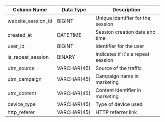 <table>
  <thead>
    <tr>
      <th>Column Name</th>
      <th>Data Type</th>
      <th>Description</th>
    </tr>
  </thead>
  <tbody>
    <tr>
      <td>website_session_id</td>
      <td>BIGINT</td>
      <td>Unique identifier for the session</td>
    </tr>
    <tr>
      <td>created_at</td>
      <td>DATETIME</td>
      <td>Session creation date and time</td>
    </tr>
    <tr>
      <td>user_id</td>
      <td>BIGINT</td>
      <td>Identifier for the user</td>
    </tr>
    <tr>
      <td>is_repeat_session</td>
      <td>BINARY</td>
      <td>Indicates if it's a repeat session</td>
    </tr>
    <tr>
      <td>utm_source</td>
      <td>VARCHAR(45)</td>
      <td>Source of the traffic</td>
    </tr>
    <tr>
      <td>utm_campaign</td>
      <td>VARCHAR(45)</td>
      <td>Campaign name in marketing</td>
    </tr>
    <tr>
      <td>utm_content</td>
      <td>VARCHAR(45)</td>
      <td>Content identifier in marketing</td>
    </tr>
    <tr>
      <td>device_type</td>
      <td>VARCHAR(45)</td>
      <td>Type of device used</td>
    </tr>
    <tr>
      <td>http_referer</td>
      <td>VARCHAR(45)</td>
      <td>HTTP referrer link</td>
    </tr>
  </tbody>
</table>

